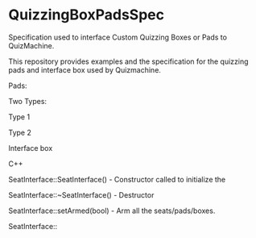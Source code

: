 # QuizzingBoxPadsSpec
Specification used to interface Custom Quizzing Boxes or Pads to QuizMachine.

This repository provides examples and the specification for the quizzing pads and interface box used by Quizmachine.

Pads:

Two Types:

Type 1

Type 2

Interface box


C++

SeatInterface::SeatInterface() - Constructor called to initialize the 

SeatInterface::~SeatInterface() - Destructor

SeatInterface::setArmed(bool) - Arm all the seats/pads/boxes.

SeatInterface::



